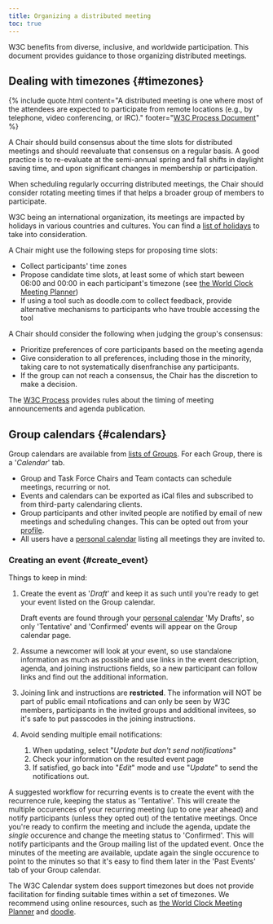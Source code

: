 ```yaml
---
title: Organizing a distributed meeting
toc: true
---
```


W3C benefits from diverse, inclusive, and worldwide participation. This document provides guidance to those organizing distributed meetings.

## Dealing with timezones {#timezones}

{% include quote.html content="A distributed meeting is one where most
of the attendees are expected to participate from remote locations
(e.g., by telephone, video conferencing, or IRC)." footer="[W3C Process Document](/policies/process/#distributed-meeting)" %}

A Chair should build consensus about the time slots for distributed meetings and should reevaluate that consensus on a regular basis. A good practice is to re-evaluate at the semi-annual spring and fall shifts in daylight saving time, and upon significant changes in membership or participation.

When scheduling regularly occurring distributed meetings, the Chair should consider rotating meeting times if that helps a broader group of members to participate.

W3C being an international organization, its meetings are impacted by holidays in various countries and cultures. You can find a [list of holidays](https://www.w3.org/wiki/Holidays) to take into consideration.

A Chair might use the following steps for proposing time slots:

- Collect participants' time zones
- Propose candidate time slots, at least some of which start beween 06:00 and 00:00 in each participant's timezone (see [the World Clock Meeting Planner](https://www.timeanddate.com/worldclock/meetingtime.html?iso=20210127&p1=240&p2=248&p3=33&p4=195&p5=136&p6=43&p7=64&p8=224))
- If using a tool such as doodle.com to collect feedback, provide alternative mechanisms to participants who have trouble accessing the tool

A Chair should consider the following when judging the group's consensus:

- Prioritize preferences of core participants based on the meeting agenda
- Give consideration to all preferences, including those in the minority, taking care to not systematically disenfranchise any participants.
- If the group can not reach a consensus, the Chair has the discretion to make a decision.

The [W3C Process](/policies/process/#GeneralMeetings) provides rules about the timing of meeting announcements and agenda publication.

## Group calendars {#calendars}

Group calendars are available from [lists of Groups](https://www.w3.org/groups/). For each Group, there is a '*Calendar*' tab.

- Group and Task Force Chairs and Team contacts can schedule meetings, recurring or not.
- Events and calendars can be exported as iCal files and subscribed to from third-party calendaring clients.
- Group participants and other invited people are notified by email of new meetings and scheduling changes. This can be opted out from your [profile](https://www.w3.org/users/myprofile/edit).
- All users have a [personal calendar](https://www.w3.org/users/myprofile/calendar) listing all meetings they are invited to.

### Creating an event {#create_event}

Things to keep in mind:

1. Create the event as '*Draft*' and keep it as such until you're ready to get your event listed on the Group calendar.
   
   Draft events are found through your [personal calendar](https://www.w3.org/users/myprofile/calendar) 'My Drafts', so only 'Tentative' and 'Confirmed' events will appear on the Group calendar page.
2. Assume a newcomer will look at your event, so use standalone information as much as possible and use links in the event description, agenda, and joining instructions fields, so a new participant can follow links and find out the additional information.
3. Joining link and instructions are **restricted**. The information will NOT be part of public email ntofications and can only be seen by W3C members, participants in the invited groups and additional invitees, so it's safe to put passcodes in the joining instructions.
4. Avoid sending multiple email notifications:
   
   1. When updating, select "*Update but don't send notifications*"
   2. Check your information on the resulted event page
   3. If satisfied, go back into "*Edit*" mode and use "*Update*" to send the notifications out.

A suggested workflow for recurring events is to create the event with the recurrence rule, keeping the status as 'Tentative'. This will create the multiple occurences of your recurring meeting (up to one year ahead) and notify participants (unless they opted out) of the tentative meetings. Once you're ready to confirm the meeting and include the agenda, update the *single* occurence and change the meeting status to 'Confirmed'. This will notify participants and the Group mailing list of the updated event. Once the minutes of the meeting are available, update again the single occurence to point to the minutes so that it's easy to find them later in the 'Past Events' tab of your Group calendar.

The W3C Calendar system does support timezones but does not provide facilitation for finding suitable times within a set of timezones. We recommend using online resources, such as [the World Clock Meeting Planner](https://www.timeanddate.com/worldclock/meetingtime.html?p1=43&p2=195&p3=224&p4=33&p5=248&p6=136&p7=64&p8=216&p9=152) and [doodle](https://doodle.com/).
